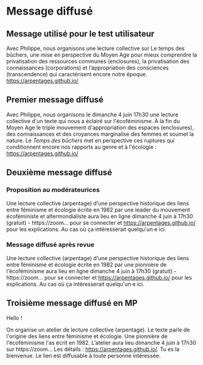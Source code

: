 # Message diffusé

## Message utilisé pour le test utilisateur

Avec Philippe, nous organisons une lecture collective sur Le temps des bûchers, une mise en perspective du Moyen Age pour mieux comprendre la privatisation des ressources communes (enclosures), la privatisation des connaissances (corporations) et l’appropriation des consciences (transcendence) qui caractérisent encore notre époque.  https://arpentages.github.io/

## Premier message diffusé

Avec Philippe, nous organisons le dimanche 4 juin 17h30 une lecture collective d'un texte qui nous a éclairé sur l'écoféminisme. À la fin du Moyen Age le triple mouvement d'appropriation des espaces (enclosures), des connaissances et des croyances marginalise des femmes et soumet la nature. Le _Temps des bûchers_ met en perspective ces ruptures qui conditionnent encore nos rapports au genre et à l'écologie : https://arpentages.github.io/

## Deuxième message diffusé

### Proposition au modérateurices

Une lecture collective (arpentage) d'une perspective historique des liens entre féminisme et écologie écrite en 1982 par une leader du mouvement écoféministe et altermondialiste aura lieu en ligne dimanche 4 juin à 17h30 (gratuit) - https://zoom... pour se connecter et https://arpentages.github.io/ pour les explications. Au cas où ça intéresserait quelqu'un·e ici.

### Message diffusé après revue

Une lecture collective (arpentage) d'une perspective historique des liens entre féminisme et écologie  écrite en 1982 par une pionnière de l'écoféminisme aura lieu en ligne dimanche 4 juin à 17h30 (gratuit) - https://zoom... pour se connecter et https://arpentages.github.io/ pour les explications. Au cas où ça intéresserait quelqu'un·e ici.

## Troisième message diffusé en MP

Hello !

On organise un atelier de lecture collective (arpentage). Le texte parle de l'origine des liens entre féminisme et écologie. Une pionnière de l'écoféminisme l'as écrit en 1982. L’atelier aura lieu dimanche 4 juin à 17h30 sur https://zoom... Les détails : https://arpentages.github.io/. Tu es la bienvenue. Le lien est diffusable à toute personne intéressée.
